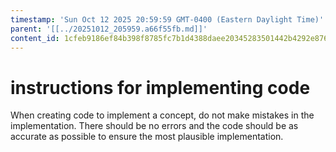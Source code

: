 ```yaml
---
timestamp: 'Sun Oct 12 2025 20:59:59 GMT-0400 (Eastern Daylight Time)'
parent: '[[../20251012_205959.a66f55fb.md]]'
content_id: 1cfeb9186ef84b398f8785fc7b1d4388daee20345283501442b4292e876a396b
---
```


# instructions for implementing code

When creating code to implement a concept, do not make mistakes in the implementation. There should be no errors and the code should be as accurate as possible to ensure the most plausible implementation.
